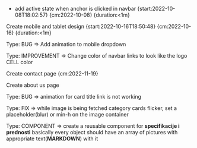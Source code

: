 - add active state when anchor is clicked in navbar {start:2022-10-08T18:02:57} {cm:2022-10-08} {duration:<1m}

Create mobile and tablet design {start:2022-10-16T18:50:48} {cm:2022-10-16} {duration:<1m}

Type: BUG => Add animation to mobile dropdown

Type: IMPROVEMENT => Change color of navbar links to look like the logo CELL color

Create contact page {cm:2022-11-19}

Create about us page

Type: BUG => animation for card title link is not working

Type: FIX => while image is being fetched category cards flicker, set a placeholder(blur) or min-h on the image container

Type: COMPONENT => create a reusable component for **specifikacije i prednosti** basically every object should have an array of pictures with appropriate text(**MARKDOWN**) with it
